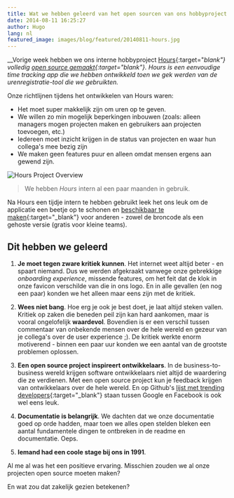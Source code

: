 ```yaml
---
title: Wat we hebben geleerd van het open sourcen van ons hobbyproject
date: 2014-08-11 16:25:27
author: Hugo
lang: nl
featured_image: images/blog/featured/20140811-hours.jpg
---
```


__Vorige week hebben we ons interne hobbyproject [Hours](https://github.com/DefactoSoftware/Hours){:target="_blank"} volledig [open source gemaakt](https://news.ycombinator.com/item?id=8151777){:target="_blank"}. Hours is een eenvoudige time tracking app die we hebben ontwikkeld toen we gek werden van de urenregistratie-tool die we gebruikten.__

Onze richtlijnen tijdens het ontwikkelen van Hours waren:

* Het moet super makkelijk zijn om uren op te geven.
* We willen zo min mogelijk beperkingen inbouwen (zoals: alleen managers mogen projecten maken en gebruikers aan projecten toevoegen, etc.)
* Iedereen moet inzicht krijgen in de status van projecten en waar hun collega's mee bezig zijn
* We maken geen features puur en alleen omdat mensen ergens aan gewend zijn.

![Hours Project Overview](/images/blog/hours-project-overview.png)

> We hebben _Hours_ intern al een paar maanden in gebruik.

Na Hours een tijdje intern te hebben gebruikt leek het ons leuk om de applicatie een beetje op te schonen en [beschikbaar te maken](https://happyhours.io){:target="_blank"} voor anderen - zowel de broncode als een gehoste versie (gratis voor kleine teams).

## Dit hebben we geleerd

1. __Je moet tegen zware kritiek kunnen__. Het internet weet altijd beter - en spaart niemand. Dus we werden afgekraakt vanwege onze gebrekkige _onboarding experience_, missende features, om het feit dat de klok in onze favicon verschilde van die in ons logo. En in alle gevallen (en nog een paar) konden we het alleen maar eens zijn met de kritiek.

2. __Wees niet bang__. Hoe erg je ook je best doet, je laat altijd steken vallen. Kritiek op zaken die beneden peil zijn kan hard aankomen, maar is vooral ongelofelijk __waardevol__. Bovendien is er een verschil tussen commentaar van onbekende mensen over de hele wereld en gezeur van je collega's over de user experience ;). De kritiek werkte enorm motiverend - binnen een paar uur konden we een aantal van de grootste problemen oplossen.

3. __Een open source project inspireert ontwikkelaars__. In de business-to-business wereld krijgen software ontwikkelaars niet altijd de waardering die ze verdienen. Met een open source project kun je feedback krijgen van ontwikkelaars over de hele wereld. En op Github's [lijst met trending developers](https://github.com/trending){:target="_blank"} staan tussen Google en Facebook is ook wel eens leuk.

4. __Documentatie is belangrijk__. We dachten dat we onze documentatie goed op orde hadden, maar toen we alles open stelden bleken een aantal fundamentele dingen te ontbreken in de readme en documentatie. Oeps.

5. __Iemand had een coole stage bij ons in 1991__.

Al me al was het een positieve ervaring. Misschien zouden we al onze projecten open source moeten maken?

En wat zou dat zakelijk gezien betekenen?
